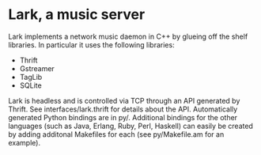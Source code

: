 Lark, a music server
====================

Lark implements a network music daemon in C++ by glueing off the shelf
libraries.  In particular it uses the following libraries:

 * Thrift
 * Gstreamer
 * TagLib
 * SQLite

Lark is headless and is controlled via TCP through an API generated by Thrift.
See interfaces/lark.thrift for details about the API.   Automatically generated
Python bindings are in py/.  Additional bindings for the other languages (such
as Java, Erlang, Ruby, Perl, Haskell) can easily be created by adding additonal
Makefiles for each (see py/Makefile.am for an example).
